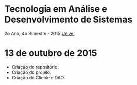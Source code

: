 # Tecnologia em Análise e Desenvolvimento de Sistemas

2o Ano, 4o Bimestre - 2015
[Univel](http://www.univel.br)

# 13 de outubro de 2015

* Criação do repositório.
* Criação do projeto.
* Criação do Cliente e DAO.
